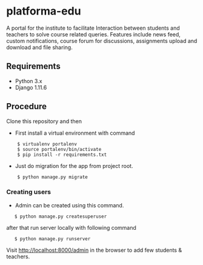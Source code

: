 # platforma-edu

A portal for the institute to facilitate Interaction between students and teachers to solve course related queries. Features include news feed, custom notifications, course forum for discussions, assignments upload and download and file sharing. 

## Requirements

- Python 3.x
- Django 1.11.6

## Procedure

Clone this repository and then

- First install a virtual environment with command
```
    $ virtualenv portalenv 
    $ source portalenv/bin/activate
    $ pip install -r requirements.txt
```
- Just do migration for the app from project root.

```
    $ python manage.py migrate
```
### Creating users

- Admin can be created using this command. 
```
   $ python manage.py createsuperuser
```
after that run server locally with following command 
```
   $ python manage.py runserver
```

Visit <http://localhost:8000/admin> in the browser to add few students & teachers.
